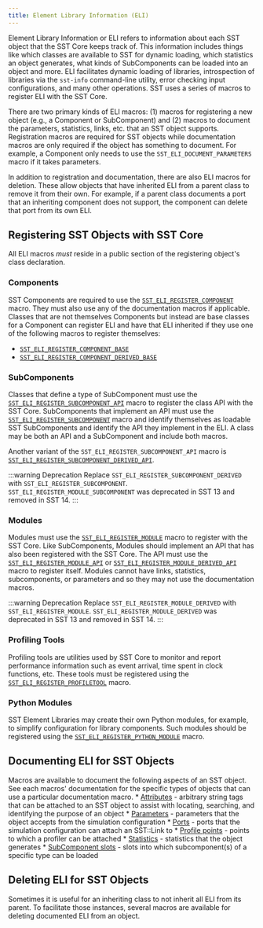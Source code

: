 ```yaml
---
title: Element Library Information (ELI)
---
```


Element Library Information or ELI refers to information about each SST object that the SST Core keeps track of. This information includes things like which classes are available to SST for dynamic loading, which statistics an object generates, what kinds of SubComponents can be loaded into an object and more. ELI facilitates dynamic loading of libraries, introspection of libraries via the `sst-info` command-line utility, error checking input configurations, and many other operations. SST uses a series of macros to register ELI with the SST Core. 

There are two primary kinds of ELI macros: (1) macros for registering a new object (e.g., a Component or SubComponent) and (2) macros to document the parameters, statistics, links, etc. that an SST object supports. Registration macros are required for SST objects while documentation macros are only required if the object has something to document. For example, a Component only needs to use the `SST_ELI_DOCUMENT_PARAMETERS` macro if it takes parameters. 

In addition to registration and documentation, there are also ELI macros for deletion. These allow objects that have inherited ELI from a parent class to remove it from their own. For example, if a parent class documents a port that an inheriting component does not support, the component can delete that port from its own ELI.

## Registering SST Objects with SST Core
All ELI macros *must* reside in a public section of the registering object's class declaration. 


### Components
SST Components are required to use the [`SST_ELI_REGISTER_COMPONENT`](register/sst_eli_register_component) macro. They must also use any of the documentation macros if applicable. Classes that are not themselves Components but instead are base classes for a Component can register ELI and have that ELI inherited if they use one of the following macros to register themselves:
* [`SST_ELI_REGISTER_COMPONENT_BASE`](register/sst_eli_register_component_base)
* [`SST_ELI_REGISTER_COMPONENT_DERIVED_BASE`](register/sst_eli_register_component_derived_base)

### SubComponents
Classes that define a type of SubComponent must use the [`SST_ELI_REGISTER_SUBCOMPONENT_API`](register/sst_eli_register_subcomponent_api) macro to register the class API with the SST Core. SubComponents that implement an API must use the [`SST_ELI_REGISTER_SUBCOMPONENT`](register/sst_eli_register_subcomponent) macro and identify themselves as loadable SST SubComponents and identify the API they implement in the ELI. A class may be both an API and a SubComponent and include both macros. 

Another variant of the `SST_ELI_REGISTER_SUBCOMPONENT_API` macro is [`SST_ELI_REGISTER_SUBCOMPONENT_DERIVED_API`](register/sst_eli_register_subcomponent_derived_api).

:::warning Deprecation
Replace `SST_ELI_REGISTER_SUBCOMPONENT_DERIVED` with `SST_ELI_REGISTER_SUBCOMPONENT`. `SST_ELI_REGISTER_MODULE_SUBCOMPONENT` was deprecated in SST 13 and removed in SST 14.
:::


### Modules
Modules must use the [`SST_ELI_REGISTER_MODULE`](register/sst_eli_register_module) macro to register with the SST Core. Like SubComponents, Modules should implement an API that has also been registered with the SST Core. The API must use the [`SST_ELI_REGISTER_MODULE_API`](register/sst_eli_register_module_api) or [`SST_ELI_REGISTER_MODULE_DERIVED_API`](register/sst_eli_register_module_derived_api) macro to register itself. Modules cannot have links, statistics, subcomponents, or parameters and so they may not use the documentation macros. 

:::warning Deprecation
Replace `SST_ELI_REGISTER_MODULE_DERIVED` with `SST_ELI_REGISTER_MODULE`. `SST_ELI_REGISTER_MODULE_DERIVED` was deprecated in SST 13 and removed in SST 14.
:::

### Profiling Tools
Profiling tools are utilities used by SST Core to monitor and report performance information such as event arrival, time spent in clock functions, etc. These tools must be registered using the [`SST_ELI_REGISTER_PROFILETOOL`](register/sst_eli_register_profiletool) macro. 

### Python Modules
SST Element Libraries may create their own Python modules, for example, to simplify configuration for library components. Such modules should be registered using the [`SST_ELI_REGISTER_PYTHON_MODULE`](register/sst_eli_register_python_module) macro.

## Documenting ELI for SST Objects
Macros are available to document the following aspects of an SST object. See each macros' documentation for the specific types of objects that can use a particular documentation macro.
    * [Attributes](document/sst_eli_document_attributes) - arbitrary string tags that can be attached to an SST object to assist with locating, searching, and identifying the purpose of an object
    * [Parameters](document/sst_eli_document_params) - parameters that the object accepts from the simulation configuration
    * [Ports](document/sst_eli_document_ports) - ports that the simulation configuration can attach an SST::Link to
    * [Profile points](document/sst_eli_document_profile_points) - points to which a profiler can be attached
    * [Statistics](document/sst_eli_document_statistics) - statistics that the object generates
    * [SubComponent slots](document/sst_eli_document_subcomponent_slots) - slots into which subcomponent(s) of a specific type can be loaded

## Deleting ELI for SST Objects
Sometimes it is useful for an inheriting class to not inherit all ELI from its parent. To facilitate those instances, several macros are available for deleting documented ELI from an object.
